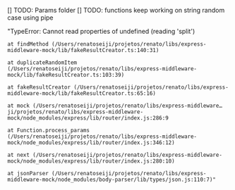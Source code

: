 [] TODO: Params folder
[] TODO: functions keep working on string random case using pipe

"TypeError: Cannot read properties of undefined (reading 'split')

    at findMethod (/Users/renatoseiji/projetos/renato/libs/express-middleware-mock/lib/fakeResultCreator.ts:140:31)

    at duplicateRandomItem (/Users/renatoseiji/projetos/renato/libs/express-middleware-mock/lib/fakeResultCreator.ts:103:39)

    at fakeResultCreator (/Users/renatoseiji/projetos/renato/libs/express-middleware-mock/lib/fakeResultCreator.ts:65:16)

    at mock (/Users/renatoseiji/projetos/renato/libs/express-middleware…ji/projetos/renato/libs/express-middleware-mock/node_modules/express/lib/router/index.js:286:9

    at Function.process_params (/Users/renatoseiji/projetos/renato/libs/express-middleware-mock/node_modules/express/lib/router/index.js:346:12)

    at next (/Users/renatoseiji/projetos/renato/libs/express-middleware-mock/node_modules/express/lib/router/index.js:280:10)

    at jsonParser (/Users/renatoseiji/projetos/renato/libs/express-middleware-mock/node_modules/body-parser/lib/types/json.js:110:7)"
